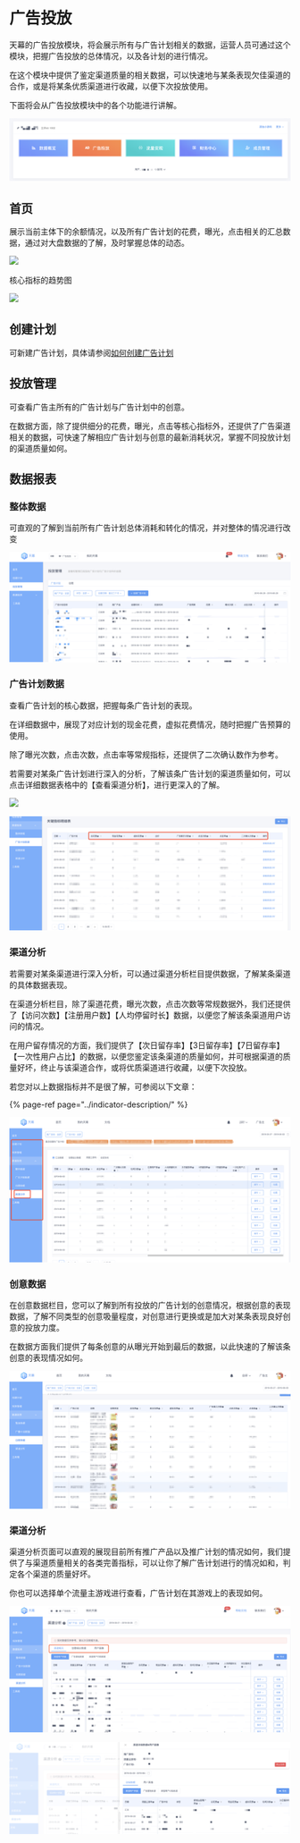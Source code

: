 # 广告投放

天幕的广告投放模块，将会展示所有与广告计划相关的数据，运营人员可通过这个模块，把握广告投放的总体情况，以及各计划的进行情况。

在这个模块中提供了鉴定渠道质量的相关数据，可以快速地与某条表现欠佳渠道的合作，或是将某条优质渠道进行收藏，以便下次投放使用。

下面将会从广告投放模块中的各个功能进行讲解。

![](../../.gitbook/assets/image%20%2866%29.png)

## **首页**

展示当前主体下的余额情况，以及所有广告计划的花费，曝光，点击相关的汇总数据，通过对大盘数据的了解，及时掌握总体的动态。

![](https://cdn.nlark.com/yuque/0/2019/png/254569/1557232337038-32a0de0e-47d4-4670-b45d-92916bb92466.png?x-oss-process=image/resize,w_2000)

核心指标的趋势图

![](https://cdn.nlark.com/yuque/0/2019/png/254569/1557232495507-aa2fbf93-c804-43d5-b42d-489cc538fe08.png?x-oss-process=image/resize,w_2000)

## **创建计划**

可新建广告计划，具体请参阅[如何创建广告计划](../../start/master-start-ad/create-ad.md)

## 投放管理

可查看广告主所有的广告计划与广告计划中的创意。

在数据方面，除了提供细分的花费，曝光，点击等核心指标外，还提供了广告渠道相关的数据，可快速了解相应广告计划与创意的最新消耗状况，掌握不同投放计划的渠道质量如何。

## **数据报表**

### **整体数据**

可直观的了解到当前所有广告计划总体消耗和转化的情况，并对整体的情况进行改变

![](../../.gitbook/assets/image%20%281%29.png)

### 广告计划数据

查看广告计划的核心数据，把握每条广告计划的表现。

在详细数据中，展现了对应计划的现金花费，虚拟花费情况，随时把握广告预算的使用。

除了曝光次数，点击次数，点击率等常规指标，还提供了二次确认数作为参考。

若需要对某条广告计划进行深入的分析，了解该条广告计划的渠道质量如何，可以点击详细数据表格中的【查看渠道分析】，进行更深入的了解。

![](https://cdn.nlark.com/yuque/0/2019/png/254569/1557233356515-24d78a52-587e-4ec1-a4b5-a740eda56603.png?x-oss-process=image/resize,w_2000)

![](../../.gitbook/assets/image%20%2872%29.png)

### 渠道分析

若需要对某条渠道进行深入分析，可以通过渠道分析栏目提供数据，了解某条渠道的具体数据表现。

在渠道分析栏目，除了渠道花费，曝光次数，点击次数等常规数据外，我们还提供了【访问次数】【注册用户数】【人均停留时长】数据，以便您了解该条渠道用户访问的情况。

在用户留存情况的方面，我们提供了【次日留存率】【3日留存率】【7日留存率】【一次性用户占比】的数据，以便您鉴定该条渠道的质量如何，并可根据渠道的质量好坏，终止与该渠道合作，或将优质渠道进行收藏，以便下次投放。

若您对以上数据指标并不是很了解，可参阅以下文章：

{% page-ref page="../indicator-description/" %}

![](../../.gitbook/assets/image%20%2838%29.png)

### 创意数据

在创意数据栏目，您可以了解到所有投放的广告计划的创意情况，根据创意的表现数据，了解不同类型的创意吸量程度，对创意进行更换或是加大对某条表现良好创意的投放力度。

在数据方面我们提供了每条创意的从曝光开始到最后的数据，以此快速的了解该条创意的表现情况如何。

![](../../.gitbook/assets/image%20%2889%29.png)

### 渠道分析

渠道分析页面可以直观的展现目前所有推广产品以及推广计划的情况如何，我们提供了与渠道质量相关的各类完善指标，可以让你了解广告计划进行的情况如和，判定各个渠道的质量好坏。

你也可以选择单个流量主游戏进行查看，广告计划在其游戏上的表现如何。

![](../../.gitbook/assets/image%20%2813%29.png)

![](../../.gitbook/assets/image%20%2877%29.png)

